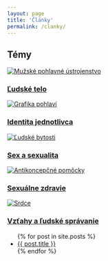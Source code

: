 ```yaml
---
layout: page
title: 'Články'
permalink: /clanky/
---
```


<section class='bg-yellow-200 bg-opacity-50 py-20'>
  <h2 class="text-center">Témy</h2>

  <div class='topic-categories flex flex-wrap items-stretch justify-center'>
    <div class="topic topic-posts">
      <a href="/ludske-telo"><img src="/images/ludske_telo.jpg" alt="Mužské pohlavné ústrojenstvo">
      <h3>Ľudské telo</h3></a>
    </div>
    <div class="topic topic-posts">
      <a href="/identita"><img src="/images/identita.jpeg" alt="Grafika pohlaví">
      <h3>Identita jednotlivca</h3></a>
    </div>
    <div class="topic topic-posts">
      <a href="/sex"><img src="/images/sex_a_sexualita.jpeg" alt="Ľudské bytosti">
      <h3>Sex a sexualita</h3></a>
    </div>
    <div class="topic topic-posts">
      <a href="sexualne-zdravie"><img src="/images/sexualne_zdravie.jpeg" alt="Antikoncepčné pomôcky">
      <h3>Sexuálne zdravie</h3></a>
    </div>
    <div class="topic topic-posts">
      <a href="vztahy-ludske-spravanie"><img src="/images/vztahy.jpeg" alt="Srdce">
      <h3 class="middle">Vzťahy a ľudské správanie</h3></a>
    </div>
  </div>
</section>

<ul>
  {% for post in site.posts %}
    <li>
      <a href="{{ post.url }}">{{ post.title }}</a>
    </li>
  {% endfor %}
</ul>
